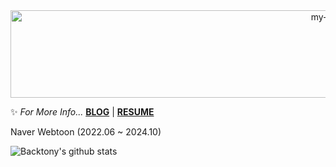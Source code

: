 <div align="center">
 <img src="https://github.com/backtony/backtony.github.io/blob/master/assets/img/readmelogo.gif" alt="my-logo" height="140" width="1000">
</div>
  


✨ *For More Info...* **[BLOG](https://backtony.tistory.com)** | **[RESUME](https://backtony.github.io)**


Naver Webtoon (2022.06 ~ 2024.10)

![Backtony's github stats](https://github-readme-stats.vercel.app/api?username=backtony&show_icons=true&theme=merko)








